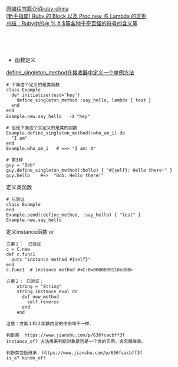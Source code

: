 [原编程书籍介绍ruby-china](https://ruby-china.org/wiki/ruby-meta)<br>
[ [新手指南] Ruby 的 Block 以及 Proc.new 与 Lambda 的区别](https://ruby-china.org/topics/25197)<br>
[总结：Ruby中的@ % # $等各种千奇百怪的符号的含义等](https://blog.csdn.net/yy19890521/article/details/91376727)<br>


<br><br><br>

* 函数定义


[define_singleton_method在接收器中定义一个单例方法](https://vimsky.com/examples/usage/ruby-Object-method-i-define_singleton_method-rb.html)
```
# 下面这个定义的是类函数
class Example
  def initialize(test='hey')
    define_singleton_method :say_hello, lambda { test }
  end
end
Example.new.say_hello   -》 "hey"

# 但是下面这个又定义的是类的函数
Example.define_singleton_method(:who_am_i) do
  "I am"
end
Example.who_am_i   # ==> "I am: A"

# 第3种
guy = "Bob"
guy.define_singleton_method(:hello) { "#{self}: Hello there!" }
guy.hello    #=>  "Bob: Hello there!"
```

定义类函数
```
# 已验证
class Example
end
Example.send(:define_method, :say_hello) { "test" }
Example.new.say_hello
```


定义instance函数   or
```
方案１：　已验证
c = C.new
def c.func1
  puts "instance method #{self}"
end
c.func1  # instance method #<C:0x0000000118ed08>

方案２： 已验证：
    string = "String"
    string.instance_eval do
      def new_method
        self.reverse
      end
    end

注意：方案１和２函数内部的作用域不一样．
```


```
判断类  https://www.jianshu.com/p/636fcacbff3f
instance_of? 方法用来判断对象是否是一个类的实例，会忽略继承。

判断类包括继承  https://www.jianshu.com/p/636fcacbff3f
is_a? kinde_of?


```
